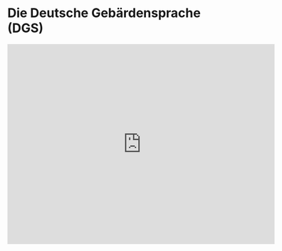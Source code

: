 # Die Deutsche Gebärdensprache (DGS)

<iframe src="https://signdict.org/embed/835-zug/video/951" width="600px" height="450px" frameBorder="0"/>

